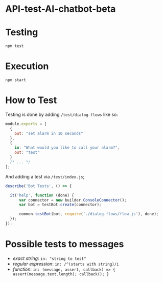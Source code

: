 # API-test-AI-chatbot-beta
# Testing

```
npm test
```

# Execution

```
npm start
```

# How to Test
Testing is done by adding `/test/dialog-flows` like so:

```js
module.exports = [
  {
    out: "set alarm in 10 seconds"
  },
  {
    in: "What would you like to call your alarm?",
    out: "test"
  }
  /* ... */
];
```

And adding a test via `/test/index.js`;

```js
describe('Bot Tests', () => {

  it('help', function (done) { 
      var connector = new builder.ConsoleConnector();
      var bot = testBot.create(connector);

      common.testBot(bot, require('./dialog-flows/flow.js'), done);
  });
});
```

# Possible tests to messages

* *exact string*: `in: "string to test"`
* *regular expression*: `in: /^(starts with string)/i`
* *function*: `in: (message, assert, callback) => { assert(message.text.length); callback(); }`
